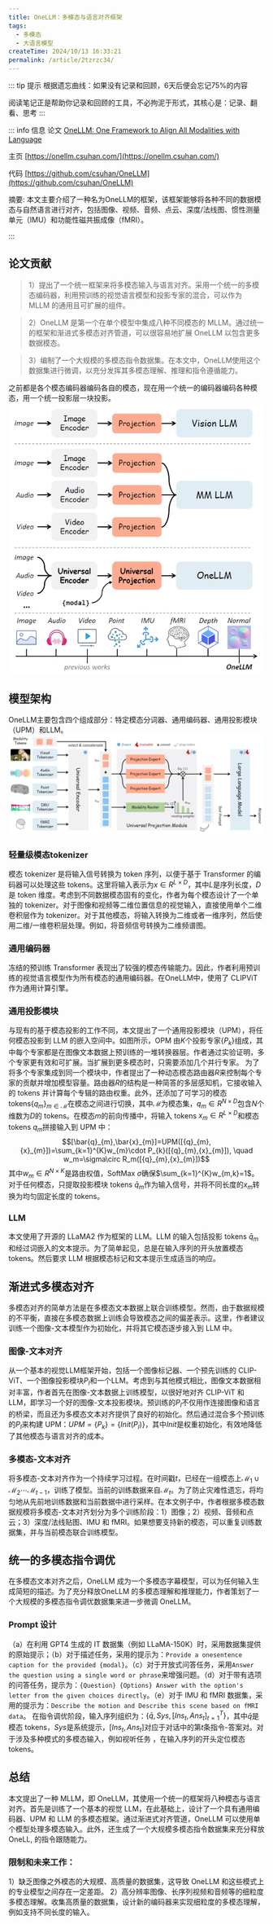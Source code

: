 ```yaml
---
title: OneLLM：多模态与语言对齐框架
tags:
  - 多模态
  - 大语言模型
createTime: 2024/10/13 16:33:21
permalink: /article/2tzrzc34/
---
```


::: tip 提示
根据遗忘曲线：如果没有记录和回顾，6天后便会忘记75%的内容

阅读笔记正是帮助你记录和回顾的工具，不必拘泥于形式，其核心是：记录、翻看、思考
:::

::: info 信息
论文 [OneLLM: One Framework to Align All Modalities with Language](https://arxiv.org/pdf/2312.03700)     

主页 [https://onellm.csuhan.com/](https://onellm.csuhan.com/)

代码 [https://github.com/csuhan/OneLLM](https://github.com/csuhan/OneLLM)

摘要: 本文主要介绍了一种名为OneLLM的框架，该框架能够将各种不同的数据模态与自然语言进行对齐，包括图像、视频、音频、点云、深度/法线图、惯性测量单元（IMU）和功能性磁共振成像（fMRI）。

:::

## 论文贡献

> 1）提出了一个统一框架来将多模态输入与语言对齐。采用一个统一的多模态编码器，利用预训练的视觉语言模型和投影专家的混合，可以作为 MLLM 的通用且可扩展的组件。

> 2）OneLLM 是第一个在单个模型中集成八种不同模态的 MLLM。通过统一的框架和渐进式多模态对齐管道，可以很容易地扩展 OneLLM 以包含更多数据模态。

> 3）编制了一个大规模的多模态指令数据集。在本文中，OneLLM使用这个数据集进行微调，以充分发挥其多模态理解、推理和指令遵循能力。

之前都是各个模态编码器编码各自的模态，现在用一个统一的编码器编码各种模态，用一个统一投影层一块投影。
![alt text](pic/onellm_1.png)

## 模型架构
OneLLM主要包含四个组成部分：特定模态分词器、通用编码器、通用投影模块（UPM）和LLM。
![alt text](pic/onellm_2.png)

### 轻量级模态tokenizer
模态 tokenizer 是将输入信号转换为 token 序列，以便于基于 Transformer 的编码器可以处理这些 tokens。这里将输入表示为$x\in R^{L\times D}$，其中$L$是序列长度，$D$是 token 维度。考虑到不同数据模态固有的变化，作者为每个模态设计了一个单独的 tokenizer。对于图像和视频等二维位置信息的视觉输入，直接使用单个二维卷积层作为 tokenizer。对于其他模态，将输入转换为二维或者一维序列，然后使用二维/一维卷积层处理。例如，将音频信号转换为二维频谱图。

### 通用编码器
冻结的预训练 Transformer 表现出了较强的模态传输能力。因此，作者利用预训练的视觉语言模型作为所有模态的通用编码器。在OneLLM中，使用了 CLIPViT 作为通用计算引擎。

### 通用投影模块
与现有的基于模态投影的工作不同，本文提出了一个通用投影模块（UPM），将任何模态投影到 LLM 的嵌入空间中。如图所示，OPM 由$K$个投影专家$\{P_k\}$组成，其中每个专家都是在图像文本数据上预训练的一堆转换器层。作者通过实验证明，多个专家更有效和可扩展。当扩展到更多模态时，只需要添加几个并行专家。
为了将多个专家集成到同一个模块中，作者提出了一种动态模态路由器$R$来控制每个专家的贡献并增加模型容量。路由器$R$的结构是一种简答的多层感知机，它接收输入的 tokens 并计算每个专辑的路由权重。此外，还添加了可学习的模态 tokens$\{q_m\}_{m\in \mathcal{M}}$在模态之间进行切换，其中$\mathcal{M}$为模态集，$q_m\in R^{N\times D}$包含$N$个维数为$D$的 tokens。在模态$m$的前向传播中，将输入 tokens ${x_m}\in R^{L\times D}$和模态 tokens $q_m$拼接输入到 UPM 中：
$$[\bar{q}_{m},\bar{x}_{m}]=UPM([{q}_{m},{x}_{m}])=\sum_{k=1}^{K}w_{m}\cdot P_{k}([{q}_{m},{x}_{m}]), \quad w_m=\sigma\circ R_m([{q}_{m},{x}_{m}])$$
其中$w_m\in R^{N\times K}$是路由权值，SoftMax $\sigma$确保$\sum_{k=1}^{K}w_{m,k}=1$。对于任何模态，只提取投影模块 tokens $\bar{q}_m$作为输入信号，并将不同长度的$x_m$转换为均匀固定长度的 tokens。

### LLM
本文使用了开源的 LLaMA2 作为框架的 LLM。LLM 的输入包括投影 tokens $\bar{q}_m$和经过词嵌入的文本提示。为了简单起见，总是在输入序列的开头放置模态 tokens。然后要求 LLM 根据模态标记和文本提示生成适当的响应。

## 渐进式多模态对齐
多模态对齐的简单方法是在多模态文本数据上联合训练模型。然而，由于数据规模的不平衡，直接在多模态数据上训练会导致模态之间的偏差表示。这里，作者建议训练一个图像-文本模型作为初始化，并将其它模态逐步接入到 LLM 中。

### 图像-文本对齐
从一个基本的视觉LLM框架开始，包括一个图像标记器、一个预先训练的 CLIP-ViT、一个图像投影模块$P_I$和一个LLM。考虑到与其他模式相比，图像文本数据相对丰富，作者首先在图像-文本数据上训练模型，以很好地对齐 CLIP-ViT 和 LLM，即学习一个好的图像-文本投影模块。预训练的$P_I$不仅用作连接图像和语言的桥梁，而且还为多模态文本对齐提供了良好的初始化。然后通过混合多个预训练的$P_I$来构建 UPM：$UPM=\{P_k\}=\{Init(P_I)\}$，其中$Init$是权重初始化，有效地降低了其他模态与语言对齐的成本。

### 多模态-文本对齐
将多模态-文本对齐作为一个持续学习过程。在时间戳$t$，已经在一组模态上$\mathcal{M}_{1}\cup\mathcal{M}_{2}\cdots \mathcal{M}_{t-1}$，训练了模型。当前的训练数据来自$\mathcal{M}_{t}$。为了防止灾难性遗忘，将均匀地从先前地训练数据和当前数据中进行采样。在本文例子中，作者根据多模态数据规模将多模态-文本对齐划分为多个训练阶段：1）图像；2）视频、音频和点云；3）深度/法线贴图、IMU 和 fMRI。如果想要支持新的模态，可以重复训练数据集，并与当前模态联合训练模型。

## 统一的多模态指令调优
在多模态文本对齐之后，OneLLM 成为一个多模态字幕模型，可以为任何输入生成简短的描述。为了充分释放OneLLM 的多模态理解和推理能力，作者策划了一个大规模的多模态指令调优数据集来进一步微调 OneLLM。

### Prompt 设计
（a）在利用 GPT4 生成的 IT 数据集（例如 LLaMA-150K）时，采用数据集提供的原始提示；（b）对于描述任务，采用的提示为：`Provide a onesentence caption for the provided {modal}`。（c）对于开放式问答任务，采用`Answer the question using a single word or phrase`来增强问题。（d）对于带有选项的问答任务，提示为：`{Question} {Options} Answer with the option's letter from the given choices directly`。（e）对于 IMU 和 fMRI 数据集，采用的提示为：`Describe the motion and Describe this scene based on fMRI data`。
在指令调优阶段，输入序列组织为：$\{\bar{q}, Sys, [Ins_t,Ans_t]_{t=1}^{T}\}$，其中$\bar{q}$是模态 tokens，$Sys$是系统提示，$[Ins_t,Ans_t]$对应于对话中的第$t$条指令-答案对。对于涉及多种模式的多模态输入，例如视听任务 ，在输入序列的开头定位模态 tokens。

## 总结
本文提出了一种 MLLM，即 OneLLM，其使用一个统一的框架将八种模态与语言对齐。首先是训练了一个基本的视觉 LLM，在此基础上，设计了一个具有通用编码器、UPM 和 LLM 的多模态框架。通过渐进式对齐管道，OneLLM 可以使用单个模型处理多模态输入。此外，还生成了一个大规模多模态指令数据集来充分释放 OneLL, 的指令跟随能力。

### 限制和未来工作：
1）缺乏图像之外模态的大规模、高质量的数据集，这导致 OneLLM 和这些模式上的专业模型之间存在一定差距。
2）高分辨率图像、长序列视频和音频等的细粒度多模态理解。收集高质量的数据集，设计新的编码器来实现细粒度的多模态理解，例如支持不同长度的输入。
